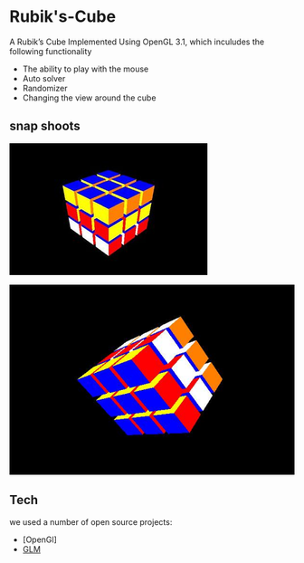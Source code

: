 Rubik's-Cube
============

A Rubik’s Cube Implemented Using OpenGL 3.1, which inculudes the following functionality
 - The ability to play with the mouse
 - Auto solver
 - Randomizer
 - Changing the view around the cube

snap shoots
-----------
![ScreenShot](https://raw.githubusercontent.com/azmy92/Rubik-s-Cube/master/rub1.jpg)

![ScreenShot](https://raw.githubusercontent.com/azmy92/Rubik-s-Cube/master/rub2.jpg)

Tech
----
we used a number of open source projects:
 * [OpenGl]
 * [GLM]

[GLM]:http://glm.g-truc.net/0.9.5/index.html
